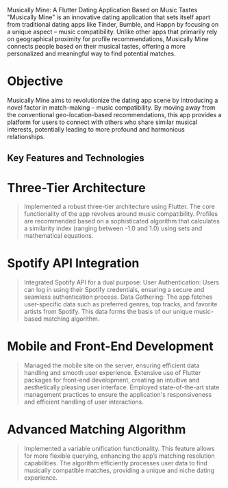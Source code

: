 Musically Mine: A Flutter Dating Application Based on Music Tastes
"Musically Mine" is an innovative dating application that sets itself apart from traditional dating apps like Tinder, Bumble, and Happn by focusing on a unique aspect – music compatibility. Unlike other apps that primarily rely on geographical proximity for profile recommendations, Musically Mine connects people based on their musical tastes, offering a more personalized and meaningful way to find potential matches.

# Objective
Musically Mine aims to revolutionize the dating app scene by introducing a novel factor in match-making – music compatibility. By moving away from the conventional geo-location-based recommendations, this app provides a platform for users to connect with others who share similar musical interests, potentially leading to more profound and harmonious relationships.

## Key Features and Technologies
# Three-Tier Architecture
> Implemented a robust three-tier architecture using Flutter.
> The core functionality of the app revolves around music compatibility. Profiles are recommended based on a sophisticated algorithm that calculates a similarity index (ranging between -1.0 and 1.0) using sets and mathematical equations.
# Spotify API Integration
> Integrated Spotify API for a dual purpose:
  > User Authentication: Users can log in using their Spotify credentials, ensuring a secure and seamless authentication process.
  > Data Gathering: The app fetches user-specific data such as preferred genres, top tracks, and favorite artists from Spotify. This data forms the basis of our unique music-based matching algorithm.

# Mobile and Front-End Development
> Managed the mobile site on the server, ensuring efficient data handling and smooth user experience.
> Extensive use of Flutter packages for front-end development, creating an intuitive and aesthetically pleasing user interface.
> Employed state-of-the-art state management practices to ensure the application's responsiveness and efficient handling of user interactions.

# Advanced Matching Algorithm
> Implemented a variable unification functionality. This feature allows for more flexible querying, enhancing the app’s matching resolution capabilities.
> The algorithm efficiently processes user data to find musically compatible matches, providing a unique and niche dating experience.

